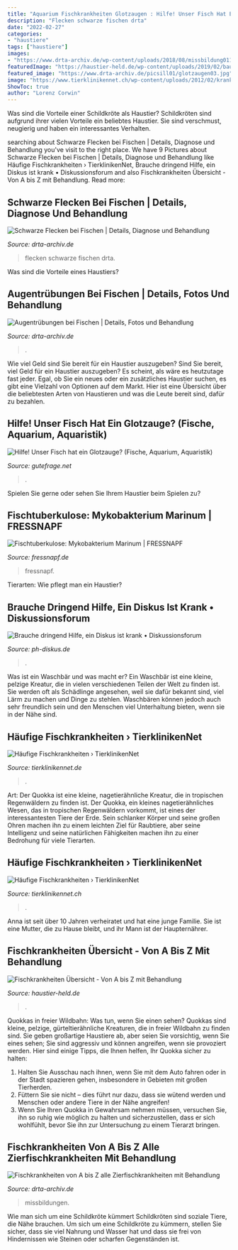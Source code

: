 ```yaml
---
title: "Aquarium Fischkrankheiten Glotzaugen : Hilfe! Unser Fisch Hat Ein Glotzauge? (fische, Aquarium, Aquaristik)"
description: "Flecken schwarze fischen drta"
date: "2022-02-27"
categories:
- "haustiere"
tags: ["haustiere"]
images:
- "https://www.drta-archiv.de/wp-content/uploads/2018/08/missbildung011.jpg"
featuredImage: "https://haustier-held.de/wp-content/uploads/2019/02/bauchwassersucht-bei-fischen-300x169.jpg"
featured_image: "https://www.drta-archiv.de/picsill01/glotzaugen03.jpg"
image: "https://www.tierklinikennet.ch/wp-content/uploads/2012/02/kranker-fisch.jpg"
ShowToc: true
author: "Lorenz Corwin"
---
```



Was sind die Vorteile einer Schildkröte als Haustier?
Schildkröten sind aufgrund ihrer vielen Vorteile ein beliebtes Haustier. Sie sind verschmust, neugierig und haben ein interessantes Verhalten.

	

		
searching about Schwarze Flecken bei Fischen | Details, Diagnose und Behandlung you've visit to the right place. We have 9 Pictures about Schwarze Flecken bei Fischen | Details, Diagnose und Behandlung like Häufige Fischkrankheiten › TierklinikenNet, Brauche dringend Hilfe, ein Diskus ist krank • Diskussionsforum and also Fischkrankheiten Übersicht - Von A bis Z mit Behandlung. Read more:
		
    
## Schwarze Flecken Bei Fischen | Details, Diagnose Und Behandlung

<img loading=lazy src="http://www.drta-archiv.de/picsill01/metacercarien10.jpg" onerror="this.onerror=null;this.src='https://tse2.mm.bing.net/th?id=OIP.DIz7oWHTr5cUQPRq_j7UUwHaJ4&amp;pid=15.1';" alt="Schwarze Flecken bei Fischen | Details, Diagnose und Behandlung">

_Source: drta-archiv.de_

>flecken schwarze fischen drta. 

	

Was sind die Vorteile eines Haustiers?

    
## Augentrübungen Bei Fischen | Details, Fotos Und Behandlung

<img loading=lazy src="https://www.drta-archiv.de/picsill01/glotzaugen03.jpg" onerror="this.onerror=null;this.src='https://tse2.mm.bing.net/th?id=OIP.iIFQUi9dcS6BOyCjdiAeWAHaGr&amp;pid=15.1';" alt="Augentrübungen bei Fischen | Details, Fotos und Behandlung">

_Source: drta-archiv.de_

>. 

	

Wie viel Geld sind Sie bereit für ein Haustier auszugeben?
Sind Sie bereit, viel Geld für ein Haustier auszugeben? Es scheint, als wäre es heutzutage fast jeder. Egal, ob Sie ein neues oder ein zusätzliches Haustier suchen, es gibt eine Vielzahl von Optionen auf dem Markt. Hier ist eine Übersicht über die beliebtesten Arten von Haustieren und was die Leute bereit sind, dafür zu bezahlen.

    
## Hilfe! Unser Fisch Hat Ein Glotzauge? (Fische, Aquarium, Aquaristik)

<img loading=lazy src="https://images.gutefrage.net/media/fragen/bilder/hilfe-unser-fisch-hat-ein-glotzauge/1_big.jpg?v=1538912463933" onerror="this.onerror=null;this.src='https://tse3.mm.bing.net/th?id=OIP.k8mfu2Dwu4eFTrbyDyor1AHaEK&amp;pid=15.1';" alt="Hilfe! Unser Fisch hat ein Glotzauge? (Fische, Aquarium, Aquaristik)">

_Source: gutefrage.net_

>. 

	

Spielen Sie gerne oder sehen Sie Ihrem Haustier beim Spielen zu?

    
## Fischtuberkulose: Mykobakterium Marinum | FRESSNAPF

<img loading=lazy src="https://media.os.fressnapf.com/cms/2020/05/Ratgeber_Aqua_Krankheiten_Fischruberkulose_1200x527.jpg?t=cmsimg_920" onerror="this.onerror=null;this.src='https://tse2.mm.bing.net/th?id=OIP.TCBQfezjisUUJT4Vll_uTgHaDQ&amp;pid=15.1';" alt="Fischtuberkulose: Mykobakterium Marinum | FRESSNAPF">

_Source: fressnapf.de_

>fressnapf. 

	

Tierarten: Wie pflegt man ein Haustier?

    
## Brauche Dringend Hilfe, Ein Diskus Ist Krank • Diskussionsforum

<img loading=lazy src="http://www.aqua4you.de/images/krankheiten/lochkrankheit.jpg" onerror="this.onerror=null;this.src='https://tse1.mm.bing.net/th?id=OIP.MdBnIORp_kXthhCtkU8AOgHaFS&amp;pid=15.1';" alt="Brauche dringend Hilfe, ein Diskus ist krank • Diskussionsforum">

_Source: ph-diskus.de_

>. 

	

Was ist ein Waschbär und was macht er?
Ein Waschbär ist eine kleine, pelzige Kreatur, die in vielen verschiedenen Teilen der Welt zu finden ist. Sie werden oft als Schädlinge angesehen, weil sie dafür bekannt sind, viel Lärm zu machen und Dinge zu stehlen. Waschbären können jedoch auch sehr freundlich sein und den Menschen viel Unterhaltung bieten, wenn sie in der Nähe sind.

    
## Häufige Fischkrankheiten › TierklinikenNet

<img loading=lazy src="https://www.tierklinikennet.de/wp-content/uploads/2012/02/kranker-fisch-195x150.jpg" onerror="this.onerror=null;this.src='https://tse1.mm.bing.net/th?id=OIP.Qe254WHyszOeqdtckudCuAAAAA&amp;pid=15.1';" alt="Häufige Fischkrankheiten › TierklinikenNet">

_Source: tierklinikennet.de_

>. 

	

Art: Der Quokka ist eine kleine, nagetierähnliche Kreatur, die in tropischen Regenwäldern zu finden ist.
Der Quokka, ein kleines nagetierähnliches Wesen, das in tropischen Regenwäldern vorkommt, ist eines der interessantesten Tiere der Erde. Sein schlanker Körper und seine großen Ohren machen ihn zu einem leichten Ziel für Raubtiere, aber seine Intelligenz und seine natürlichen Fähigkeiten machen ihn zu einer Bedrohung für viele Tierarten.

    
## Häufige Fischkrankheiten › TierklinikenNet

<img loading=lazy src="https://www.tierklinikennet.ch/wp-content/uploads/2012/02/kranker-fisch.jpg" onerror="this.onerror=null;this.src='https://tse3.mm.bing.net/th?id=OIP.JMOxF3tj41LYZhyoAUD2BwHaFq&amp;pid=15.1';" alt="Häufige Fischkrankheiten › TierklinikenNet">

_Source: tierklinikennet.ch_

>. 

	

Anna ist seit über 10 Jahren verheiratet und hat eine junge Familie. Sie ist eine Mutter, die zu Hause bleibt, und ihr Mann ist der Haupternährer.

    
## Fischkrankheiten Übersicht - Von A Bis Z Mit Behandlung

<img loading=lazy src="https://haustier-held.de/wp-content/uploads/2019/02/bauchwassersucht-bei-fischen-300x169.jpg" onerror="this.onerror=null;this.src='https://tse3.mm.bing.net/th?id=OIP.xY01_ePfclY2bGHo9qIvhwAAAA&amp;pid=15.1';" alt="Fischkrankheiten Übersicht - Von A bis Z mit Behandlung">

_Source: haustier-held.de_

>. 

	

Quokkas in freier Wildbahn: Was tun, wenn Sie einen sehen?
Quokkas sind kleine, pelzige, gürteltierähnliche Kreaturen, die in freier Wildbahn zu finden sind. Sie geben großartige Haustiere ab, aber seien Sie vorsichtig, wenn Sie eines sehen; Sie sind aggressiv und können angreifen, wenn sie provoziert werden. Hier sind einige Tipps, die Ihnen helfen, Ihr Quokka sicher zu halten:
1. Halten Sie Ausschau nach ihnen, wenn Sie mit dem Auto fahren oder in der Stadt spazieren gehen, insbesondere in Gebieten mit großen Tierherden.
2. Füttern Sie sie nicht – dies führt nur dazu, dass sie wütend werden und Menschen oder andere Tiere in der Nähe angreifen!
3. Wenn Sie Ihren Quokka in Gewahrsam nehmen müssen, versuchen Sie, ihn so ruhig wie möglich zu halten und sicherzustellen, dass er sich wohlfühlt, bevor Sie ihn zur Untersuchung zu einem Tierarzt bringen.

    
## Fischkrankheiten Von A Bis Z Alle Zierfischkrankheiten Mit Behandlung

<img loading=lazy src="https://www.drta-archiv.de/wp-content/uploads/2018/08/missbildung011.jpg" onerror="this.onerror=null;this.src='https://tse3.mm.bing.net/th?id=OIP.XR39gyLC2NZy2c8Stmg-YwAAAA&amp;pid=15.1';" alt="Fischkrankheiten von A bis Z alle Zierfischkrankheiten mit Behandlung">

_Source: drta-archiv.de_

>missbildungen. 

	

Wie man sich um eine Schildkröte kümmert
Schildkröten sind soziale Tiere, die Nähe brauchen. Um sich um eine Schildkröte zu kümmern, stellen Sie sicher, dass sie viel Nahrung und Wasser hat und dass sie frei von Hindernissen wie Steinen oder scharfen Gegenständen ist.


